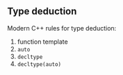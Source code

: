 ## Type deduction

Modern C++ rules for type deduction:

1. function template
2. `auto`
3. `decltype`
4. `decltype(auto)`
